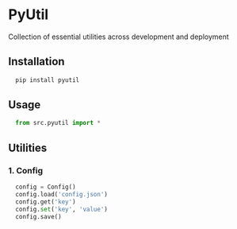# PyUtil
Collection of essential utilities across development and deployment

## Installation
```bash
  pip install pyutil
```

## Usage

```python
  from src.pyutil import *
```

## Utilities

### 1. Config
```python
  config = Config()
  config.load('config.json')
  config.get('key')
  config.set('key', 'value')
  config.save()
```